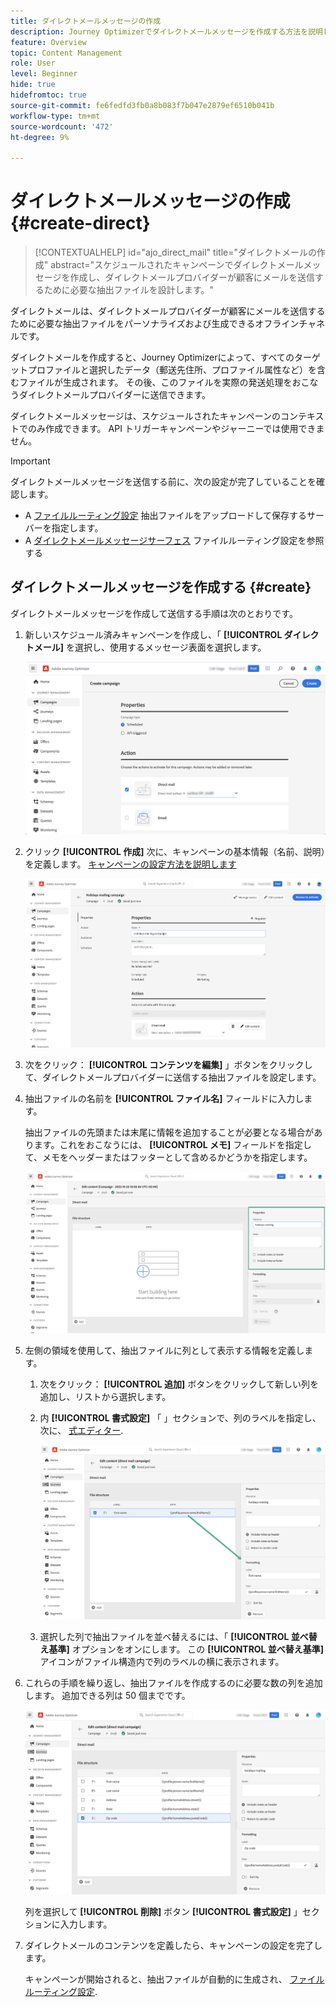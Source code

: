 ```yaml
---
title: ダイレクトメールメッセージの作成
description: Journey Optimizerでダイレクトメールメッセージを作成する方法を説明します
feature: Overview
topic: Content Management
role: User
level: Beginner
hide: true
hidefromtoc: true
source-git-commit: fe6fedfd3fb0a8b083f7b047e2879ef6510b041b
workflow-type: tm+mt
source-wordcount: '472'
ht-degree: 9%

---
```


# ダイレクトメールメッセージの作成 {#create-direct}

>[!CONTEXTUALHELP]
>id="ajo_direct_mail"
>title="ダイレクトメールの作成"
>abstract="スケジュールされたキャンペーンでダイレクトメールメッセージを作成し、ダイレクトメールプロバイダーが顧客にメールを送信するために必要な抽出ファイルを設計します。"

ダイレクトメールは、ダイレクトメールプロバイダーが顧客にメールを送信するために必要な抽出ファイルをパーソナライズおよび生成できるオフラインチャネルです。

ダイレクトメールを作成すると、Journey Optimizerによって、すべてのターゲットプロファイルと選択したデータ（郵送先住所、プロファイル属性など）を含むファイルが生成されます。 その後、このファイルを実際の発送処理をおこなうダイレクトメールプロバイダーに送信できます。

ダイレクトメールメッセージは、スケジュールされたキャンペーンのコンテキストでのみ作成できます。 API トリガーキャンペーンやジャーニーでは使用できません。

>[!IMPORTANT]
>
>ダイレクトメールメッセージを送信する前に、次の設定が完了していることを確認します。
>* A [ファイルルーティング設定](../configuration/direct-mail-configuration.md#file-routing-configuration) 抽出ファイルをアップロードして保存するサーバーを指定します。
>* A [ダイレクトメールメッセージサーフェス](../configuration/direct-mail-configuration.md#direct-mail-surface) ファイルルーティング設定を参照する


## ダイレクトメールメッセージを作成する {#create}

ダイレクトメールメッセージを作成して送信する手順は次のとおりです。

1. 新しいスケジュール済みキャンペーンを作成し、「 **[!UICONTROL ダイレクトメール]** を選択し、使用するメッセージ表面を選択します。

   ![](assets/direct-mail-campaign.png)

1. クリック **[!UICONTROL 作成]** 次に、キャンペーンの基本情報（名前、説明）を定義します。 [キャンペーンの設定方法を説明します](../campaigns/create-campaign.md)

   ![](assets/direct-mail-edit.png)

1. 次をクリック： **[!UICONTROL コンテンツを編集]** 」ボタンをクリックして、ダイレクトメールプロバイダーに送信する抽出ファイルを設定します。

1. 抽出ファイルの名前を **[!UICONTROL ファイル名]** フィールドに入力します。

   抽出ファイルの先頭または末尾に情報を追加することが必要となる場合があります。これをおこなうには、 **[!UICONTROL メモ]** フィールドを指定して、メモをヘッダーまたはフッターとして含めるかどうかを指定します。

   <!--Click on the button to the right of the Output file field and enter the desired label. You can use personalization fields, content blocks and dynamic text (see Defining content). For example, you can complete the label with the delivery ID or the extraction date.-->

   ![](assets/direct-mail-properties.png)

1. 左側の領域を使用して、抽出ファイルに列として表示する情報を定義します。

   1. 次をクリック： **[!UICONTROL 追加]** ボタンをクリックして新しい列を追加し、リストから選択します。

   1. 内 **[!UICONTROL 書式設定]** 「 」セクションで、列のラベルを指定し、次に、 [式エディター](../personalization/personalization-build-expressions.md).

      ![](assets/direct-mail-content.png)

   1. 選択した列で抽出ファイルを並べ替えるには、「 **[!UICONTROL 並べ替え基準]** オプションをオンにします。 この **[!UICONTROL 並べ替え基準]** アイコンがファイル構造内で列のラベルの横に表示されます。

1. これらの手順を繰り返し、抽出ファイルを作成するのに必要な数の列を追加します。 追加できる列は 50 個までです。

   ![](assets/direct-mail-complete.png)

   列を選択して **[!UICONTROL 削除]** ボタン **[!UICONTROL 書式設定]** 」セクションに入力します。

1. ダイレクトメールのコンテンツを定義したら、キャンペーンの設定を完了します。

   キャンペーンが開始されると、抽出ファイルが自動的に生成され、 [ファイルルーティング設定](../configuration/direct-mail-configuration.md).
